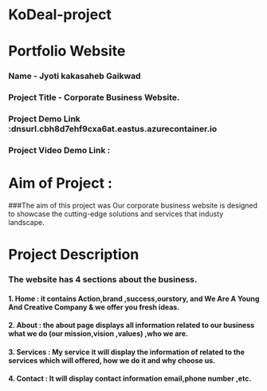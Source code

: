  # KoDeal-project
# Portfolio Website 
 ### Name - Jyoti kakasaheb Gaikwad
### Project Title - Corporate Business Website.
### Project Demo Link :dnsurl.cbh8d7ehf9cxa6at.eastus.azurecontainer.io
### Project Video Demo Link :


# Aim of Project :
###The aim of this project was Our corporate business website is designed to showcase the cutting-edge solutions and services that industy landscape.
# Project Description 
### The website has 4 sections about the business.
#### 1. Home : it contains Action,brand ,success,ourstory, and We Are A Young And Creative Company & we offer you fresh ideas.
#### 2. About : the about page displays all information related to our business what we do (our mission,vision ,values) ,who we are.
#### 3. Services : My service it will display the information of related to the services which will offered, how we do it and why choose us.
#### 4. Contact : It will display contact information email,phone number ,etc.


